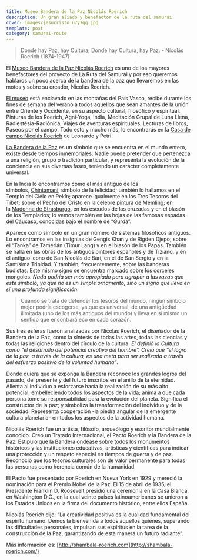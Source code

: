 ```yaml
---
title: Museo Bandera de la Paz Nicolás Roerich
description: Un gran aliado y benefactor de la ruta del samurái
cover: images/jesucristo_u7y7qq.jpg
template: post
category: samurai-route
---
```


> Donde hay Paz, hay Cultura; Donde hay Cultura, hay Paz. - Nicolás Roerich (1874-1947)

El [Museo Bandera de la Paz Nicolás Roerich](http://shambala-roerich.com/) es uno de los mayores benefactores del proyecto de La Ruta del Samurái y por eso queremos hablaros un poco acerca de la bandera de la paz que llevaremos en las motos y sobre su creador, Nicolás Roerich.

[El museo](http://shambala-roerich.com/) está enclavado en las montañas del País Vasco, recibe durante los fines de semana del verano a todos aquellos que sean amantes de la unión entre Oriente y Occidente, en su aspecto cultural, filosófico y espiritual. Pinturas de los Roerich, Agni-Yoga, India, Meditación Grupal de Luna Llena, Radiestésia-Radiónica, Viajes de aventuras espirituales, Lecturas de libros, Paseos por el campo. Todo esto y mucho más, lo encontrarás en la [Casa de campo Nicolás Roerich](http://shambala-roerich.com/) de Leonardo y Petri.

[La Bandera de la Paz](http://www.banderadelapaz.org/bandera/index.shtml) es un símbolo que se encuentra en el mundo entero, existe desde tiempos inmemoriales. Nadie puede pretender que pertenezca a una religión, grupo o tradición particular, y representa la evolución de la conciencia en sus diversas fases, teniendo un carácter completamente universal.

En la India lo encontramos como el más antiguo de los símbolos, [Chintamani](http://es.wikipedia.org/wiki/Chint%C4%81mani), símbolo de la felicidad; también lo hallamos en el Templo del Cielo en Pekín; aparece igualmente en los Tres Tesoros del Tíbet; sobre el Pecho del Cristo en la célebre pintura de Memling; en la [Madonna de Strasburgo](http://www.fundacionpea.org/arte/madonna.JPG), en los escudos de las cruzadas y en el blasón de los Templarios; lo vemos también en las hojas de las famosas espadas del Cáucaso, conocidas bajo el nombre de “Gurda”.

Aparece como símbolo en un gran número de sistemas filosóficos antiguos. Lo encontramos en las insignias de Gengis Khan y de Rigden Djepo; sobre el “Tanka” de Tamerlán (Timur Lang) y en el blasón de los Papas. También se halla en las obras de los antiguos pintores españoles y de Tiziano, y en el antiguo icono de San Nicolás de Bari, en el de San Sergio y en la Santísima Trinidad. Y también, frecuentemente, sobre las banderas budistas. Este mismo signo se encuentra marcado sobre los corceles mongoles. _Nada podría ser más apropiado para agrupar a las razas que este símbolo, ya que no es un simple ornamento, sino un signo que lleva en sí una profunda significación_.

> Cuando se trata de defender los tesoros del mundo, ningún símbolo mejor podría escogerse, ya que es universal, de una antigüedad ilimitada (uno de los más antiguos del mundo) y lleva en sí mismo un sentido que encontrará eco en cada corazón.

Sus tres esferas fueron analizadas por Nicolás Roerich, el diseñador de la Bandera de la Paz, como la síntesis de todas las artes, todas las ciencias y todas las religiones dentro del círculo de la cultura. _El definió la Cultura como “el desarrollo del potencial creativo del hombre”. Creía que “el logro de la paz, a través de la cultura, es una meta para ser realizada a través del esfuerzo positivo de la voluntad humana”_.

Donde quiera que se exponga la Bandera reconoce los grandes logros del pasado, del presente y del futuro inscritos en el anillo de la eternidad. Alienta al individuo a esforzarse hacia la realización de su más alto potencial, embelleciendo todos los aspectos de la vida; anima a que cada persona tome su responsabilidad para la evolución del planeta. Significa el constructor de la paz; y simboliza la transformación del individuo y de la sociedad. Representa cooperación -la piedra angular de la emergente cultura planetaria- en todos los aspectos de la actividad humana.

Nicolás Roerich fue un artista, filósofo, arqueólogo y escritor mundialmente conocido. Creó un Tratado Internacional, el Pacto Roerich y la Bandera de la Paz. Estipuló que la Bandera ondease sobre todos los monumentos históricos y las instituciones educativas, artísticas y científicas para indicar una protección y un respeto especial en tiempos de guerra y de paz. Reconoció que los tesoros culturales son de valor permanente para todas las personas como herencia común de la humanidad.

El Pacto fue presentado por Roerich en Nueva York en 1929 y mereció la nominación para el Premio Nobel de la Paz. El 15 de abril de 1935, el Presidente Franklin D. Roosevelt presidió una ceremonia en la Casa Blanca, en Washington D.C., en la cual veinte países latinoamericanos se unieron a los Estados Unidos en la firma del documento histórico, entre ellos España.

Nicolás Roerich dijo: “La creatividad positiva es la cualidad fundamental del espíritu humano. Demos la bienvenida a todos aquellos quienes, superando las dificultades personales, impulsan sus espíritus en la tarea de la construcción de la Paz, garantizando de esta manera un futuro radiante”.

Más información es: [http://shambala-roerich.com](http://shambala-roerich.com/)
